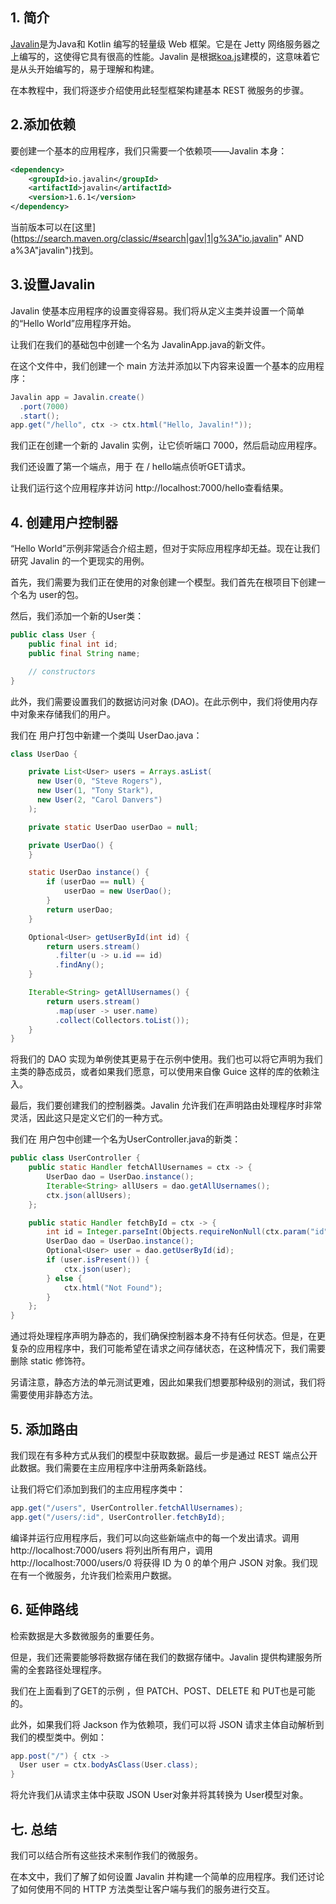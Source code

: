 ## 1. 简介

[Javalin](https://javalin.io/)是为Java和 Kotlin 编写的轻量级 Web 框架。它是在 Jetty 网络服务器之上编写的，这使得它具有很高的性能。Javalin 是根据[koa.js](http://koajs.com/)建模的，这意味着它是从头开始编写的，易于理解和构建。

在本教程中，我们将逐步介绍使用此轻型框架构建基本 REST 微服务的步骤。

## 2.添加依赖

要创建一个基本的应用程序，我们只需要一个依赖项——Javalin 本身：

```xml
<dependency>
    <groupId>io.javalin</groupId>
    <artifactId>javalin</artifactId>
    <version>1.6.1</version>
</dependency>
```

当前版本可以在[这里](https://search.maven.org/classic/#search|gav|1|g%3A"io.javalin" AND a%3A"javalin")找到。

## 3.设置Javalin

Javalin 使基本应用程序的设置变得容易。我们将从定义主类并设置一个简单的“Hello World”应用程序开始。

让我们在我们的基础包中创建一个名为 JavalinApp.java的新文件。

在这个文件中，我们创建一个 main 方法并添加以下内容来设置一个基本的应用程序：

```java
Javalin app = Javalin.create()
  .port(7000)
  .start();
app.get("/hello", ctx -> ctx.html("Hello, Javalin!"));
```

我们正在创建一个新的 Javalin 实例，让它侦听端口 7000，然后启动应用程序。

我们还设置了第一个端点，用于 在 / hello端点侦听GET请求。

让我们运行这个应用程序并访问 http://localhost:7000/hello查看结果。

## 4. 创建用户控制器

“Hello World”示例非常适合介绍主题，但对于实际应用程序却无益。现在让我们研究 Javalin 的一个更现实的用例。

首先，我们需要为我们正在使用的对象创建一个模型。我们首先在根项目下创建一个名为 user的包。

然后，我们添加一个新的User类：

```java
public class User {
    public final int id;
    public final String name;

    // constructors
}
```

此外，我们需要设置我们的数据访问对象 (DAO)。在此示例中，我们将使用内存中对象来存储我们的用户。

我们在 用户打包中新建一个类叫 UserDao.java：

```java
class UserDao {

    private List<User> users = Arrays.asList(
      new User(0, "Steve Rogers"),
      new User(1, "Tony Stark"),
      new User(2, "Carol Danvers")
    );

    private static UserDao userDao = null;

    private UserDao() {
    }

    static UserDao instance() {
        if (userDao == null) {
            userDao = new UserDao();
        }
        return userDao;
    }

    Optional<User> getUserById(int id) {
        return users.stream()
          .filter(u -> u.id == id)
          .findAny();
    }

    Iterable<String> getAllUsernames() {
        return users.stream()
          .map(user -> user.name)
          .collect(Collectors.toList());
    }
}
```

将我们的 DAO 实现为单例使其更易于在示例中使用。我们也可以将它声明为我们主类的静态成员，或者如果我们愿意，可以使用来自像 Guice 这样的库的依赖注入。

最后，我们要创建我们的控制器类。Javalin 允许我们在声明路由处理程序时非常灵活，因此这只是定义它们的一种方式。

我们在 用户包中创建一个名为UserController.java的新类：

```java
public class UserController {
    public static Handler fetchAllUsernames = ctx -> {
        UserDao dao = UserDao.instance();
        Iterable<String> allUsers = dao.getAllUsernames();
        ctx.json(allUsers);
    };

    public static Handler fetchById = ctx -> {
        int id = Integer.parseInt(Objects.requireNonNull(ctx.param("id")));
        UserDao dao = UserDao.instance();
        Optional<User> user = dao.getUserById(id);
        if (user.isPresent()) {
            ctx.json(user);
        } else {
            ctx.html("Not Found");
        }
    };
}
```

通过将处理程序声明为静态的，我们确保控制器本身不持有任何状态。但是，在更复杂的应用程序中，我们可能希望在请求之间存储状态，在这种情况下，我们需要删除 static 修饰符。

另请注意，静态方法的单元测试更难，因此如果我们想要那种级别的测试，我们将需要使用非静态方法。

## 5. 添加路由

我们现在有多种方式从我们的模型中获取数据。最后一步是通过 REST 端点公开此数据。我们需要在主应用程序中注册两条新路线。

让我们将它们添加到我们的主应用程序类中：

```java
app.get("/users", UserController.fetchAllUsernames);
app.get("/users/:id", UserController.fetchById);
```

编译并运行应用程序后，我们可以向这些新端点中的每一个发出请求。调用 http://localhost:7000/users 将列出所有用户，调用 http://localhost:7000/users/0 将获得 ID 为 0 的单个用户 JSON 对象。我们现在有一个微服务，允许我们检索用户数据。

## 6. 延伸路线

检索数据是大多数微服务的重要任务。

但是，我们还需要能够将数据存储在我们的数据存储中。Javalin 提供构建服务所需的全套路径处理程序。

我们在上面看到了GET的示例 ，但 PATCH、POST、DELETE 和 PUT也是可能的。

此外，如果我们将 Jackson 作为依赖项，我们可以将 JSON 请求主体自动解析到我们的模型类中。例如：

```java
app.post("/") { ctx ->
  User user = ctx.bodyAsClass(User.class);
}
```

将允许我们从请求主体中获取 JSON User对象并将其转换为 User模型对象。

## 七. 总结

我们可以结合所有这些技术来制作我们的微服务。

在本文中，我们了解了如何设置 Javalin 并构建一个简单的应用程序。我们还讨论了如何使用不同的 HTTP 方法类型让客户端与我们的服务进行交互。